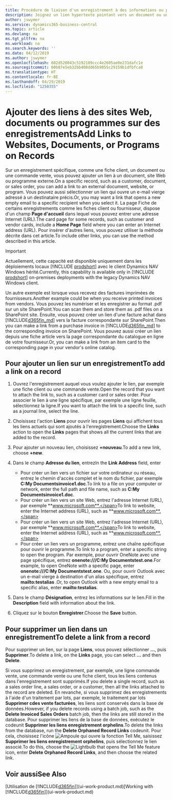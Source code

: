 ```yaml
---
title: Procédure de liaison d'un enregistrement à des informations ou programmes externes | Microsoft Docs
description: Joignez un lien hypertexte pointant vers un document ou un site Web à un enregistrement spécifique, tel qu'une fiche client ou un document.
author: jswymer
ms.service: dynamics365-business-central
ms.topic: article
ms.devlang: na
ms.tgt_pltfrm: na
ms.workload: na
ms.search.keywords: ''
ms.date: 04/12/2019
ms.author: jswymer
ms.openlocfilehash: 602d520043c5192109ccc4e2605ae0e231dafc1e
ms.sourcegitcommit: 60b87e5eb32bb408dd65b9855c29159b1dfbfca8
ms.translationtype: HT
ms.contentlocale: fr-BE
ms.lasthandoff: 04/29/2019
ms.locfileid: "1250355"
---
```

# <a name="add-links-to-websites-documents-or-programs-on-records"></a><span data-ttu-id="9c439-103">Ajouter des liens à des sites Web, documents ou programmes sur des enregistrements</span><span class="sxs-lookup"><span data-stu-id="9c439-103">Add Links to Websites, Documents, or Programs on Records</span></span>
<span data-ttu-id="9c439-104">Sur un enregistrement spécifique, comme une fiche client, un document ou une commande vente, vous pouvez ajouter un lien à un document, site Web ou programme externe.</span><span class="sxs-lookup"><span data-stu-id="9c439-104">On a specific record, such as a customer, document, or sales order, you can add a link to an external document, website, or program.</span></span> <span data-ttu-id="9c439-105">Vous pouvez aussi sélectionner un lien qui ouvre un e-mail vierge adressé à un destinataire précis.</span><span class="sxs-lookup"><span data-stu-id="9c439-105">Or, you may want a link that opens a new empty email to a specific recipient when you select it.</span></span> <span data-ttu-id="9c439-106">La page Fiche de certains enregistrements comme les fiches client ou fournisseur, dispose d'un champ **Page d'accueil** dans lequel vous pouvez entrer une adresse Internet (URL).</span><span class="sxs-lookup"><span data-stu-id="9c439-106">The card page for some records, such as customer and vendor cards, include a **Home Page** field where you can enter an Internet address (URL).</span></span> <span data-ttu-id="9c439-107">Pour insérer d'autres liens, vous pouvez utiliser la méthode décrite dans cet article.</span><span class="sxs-lookup"><span data-stu-id="9c439-107">To include other links, you can use the method described in this article.</span></span>  

> [!IMPORTANT]
> <span data-ttu-id="9c439-108">Actuellement, cette capacité est disponible uniquement dans les déploiements locaux [!INCLUDE [prodshort](includes/prodshort.md)] avec le client Dynamics NAV Windows hérité.</span><span class="sxs-lookup"><span data-stu-id="9c439-108">Currently, this capability is available only in [!INCLUDE [prodshort](includes/prodshort.md)] on-premises deployments with the legacy Dynamics NAV Windows client.</span></span>  

<span data-ttu-id="9c439-109">Un autre exemple est lorsque vous recevez des factures imprimées de fournisseurs.</span><span class="sxs-lookup"><span data-stu-id="9c439-109">Another example could be when you receive printed invoices from vendors.</span></span> <span data-ttu-id="9c439-110">Vous pouvez les numériser et les enregistrer au format .pdf sur un site SharePoint.</span><span class="sxs-lookup"><span data-stu-id="9c439-110">You can scan them and store them as .pdf files on a SharePoint site.</span></span> <span data-ttu-id="9c439-111">Ensuite, vous pouvez créer un lien d'une facture achat dans [!INCLUDE[d365fin_md](includes/d365fin_md.md)] vers la facture correspondante sur SharePoint.</span><span class="sxs-lookup"><span data-stu-id="9c439-111">Then you can make a link from a purchase invoice in [!INCLUDE[d365fin_md](includes/d365fin_md.md)] to the corresponding invoice on  SharePoint.</span></span> <span data-ttu-id="9c439-112">Vous pouvez aussi créer un lien depuis une fiche article vers la page correspondante du catalogue en ligne de votre fournisseur.</span><span class="sxs-lookup"><span data-stu-id="9c439-112">Or, you can make a link from an item card to the corresponding page in your vendor's online catalog.</span></span>

## <a name="to-add-a-link-on-a-record"></a><span data-ttu-id="9c439-113">Pour ajouter un lien sur un enregistrement</span><span class="sxs-lookup"><span data-stu-id="9c439-113">To add a link on a record</span></span>   

1.  <span data-ttu-id="9c439-114">Ouvrez l'enregistrement auquel vous voulez ajouter le lien, par exemple une fiche client ou une commande vente.</span><span class="sxs-lookup"><span data-stu-id="9c439-114">Open the record that you want to attach the link to, such as a customer card or sales order.</span></span> <span data-ttu-id="9c439-115">Pour associer le lien à une ligne spécifique, par exemple une ligne feuille, sélectionnez la ligne.</span><span class="sxs-lookup"><span data-stu-id="9c439-115">If you want to attach the link to a specific line, such as a journal line, select the line.</span></span>  

2.  <span data-ttu-id="9c439-116">Choisissez l'action **Liens** pour ouvrir les pages **Liens** qui affichent tous les liens actuels qui sont ajoutés à l'enregistrement.</span><span class="sxs-lookup"><span data-stu-id="9c439-116">Choose the **Links** action to open the **Links** pages that shows all the current links that are added to the record.</span></span>

3. <span data-ttu-id="9c439-117">Pour ajouter un nouveau lien, choisissez **+nouveau**.</span><span class="sxs-lookup"><span data-stu-id="9c439-117">To add a new link, choose **+new**.</span></span>

4.  <span data-ttu-id="9c439-118">Dans le champ **Adresse du lien**, entrez</span><span class="sxs-lookup"><span data-stu-id="9c439-118">In the **Link Address** field, enter</span></span>

    -   <span data-ttu-id="9c439-119">Pour créer un lien vers un fichier sur votre ordinateur ou réseau, entrez le chemin d'accès complet et le nom du fichier, par exemple **C:My Documentsinvoice1.doc**.</span><span class="sxs-lookup"><span data-stu-id="9c439-119">To link to a file on your computer or network, enter the full path and file name, such as  **C:My Documentsinvoice1.doc**.</span></span>
    -   <span data-ttu-id="9c439-120">Pour créer un lien vers un site Web, entrez l'adresse Internet (URL), par exemple **www.microsoft.com**.</span><span class="sxs-lookup"><span data-stu-id="9c439-120">To link to website, enter the Internet address (URL), such as **www.microsoft.com**.</span></span>
    -   <span data-ttu-id="9c439-121">Pour créer un lien vers un site Web, entrez l'adresse Internet (URL), par exemple **www.microsoft.com**.</span><span class="sxs-lookup"><span data-stu-id="9c439-121">To link to website, enter the Internet address (URL), such as **www.microsoft.com**.</span></span>
    -   <span data-ttu-id="9c439-122">Pour créer un lien vers un programme, entrez une chaîne spécifique pour ouvrir le programme.</span><span class="sxs-lookup"><span data-stu-id="9c439-122">To link to a program, enter a specific string to open the program.</span></span> <span data-ttu-id="9c439-123">Par exemple, pour ouvrir OneNote avec une page spécifique, entrez **onenote:///C:My Documentstest.one**.</span><span class="sxs-lookup"><span data-stu-id="9c439-123">For example, to open OneNote with a specific page, enter **onenote:///C:My Documentstest.one**.</span></span> <span data-ttu-id="9c439-124">Ou, pour ouvrir Outlook avec un e-mail vierge à destination d'un alias spécifique, entrez **mailto:testalias** .</span><span class="sxs-lookup"><span data-stu-id="9c439-124">Or, to open Outlook with a new empty email to a specific alias, enter **mailto:testalias**.</span></span>  

5.  <span data-ttu-id="9c439-125">Dans le champ **Désignation**, entrez les informations sur le lien.</span><span class="sxs-lookup"><span data-stu-id="9c439-125">Fill in the **Description** field with information about the link.</span></span>  

6.  <span data-ttu-id="9c439-126">Cliquez sur le bouton **Enregistrer**.</span><span class="sxs-lookup"><span data-stu-id="9c439-126">Choose the **Save** button.</span></span>  

## <a name="to-delete-a-link-from-a-record"></a><span data-ttu-id="9c439-127">Pour supprimer un lien dans un enregistrement</span><span class="sxs-lookup"><span data-stu-id="9c439-127">To delete a link from a record</span></span>  

<span data-ttu-id="9c439-128">Pour supprimer un lien, sur la page **Liens**, vous pouvez sélectionner **…**, puis **Supprimer**.</span><span class="sxs-lookup"><span data-stu-id="9c439-128">To delete a link, on the **Links** page, you can select **...** and then **Delete**.</span></span>

<span data-ttu-id="9c439-129">Si vous supprimez un enregistrement, par exemple, une ligne commande vente, une commande vente ou une fiche client, tous les liens contenus dans l'enregistrement sont supprimés.</span><span class="sxs-lookup"><span data-stu-id="9c439-129">If you delete a single record, such as a sales order line, a sales order, or a customer, then all the links attached to the record are deleted.</span></span> <span data-ttu-id="9c439-130">En revanche, si vous supprimez des enregistrements à l'aide d'un traitement par lots, par exemple, le traitement par lots **Supprimer cdes vente facturées**, les liens sont conservés dans la base de données.</span><span class="sxs-lookup"><span data-stu-id="9c439-130">However, if you delete records using a batch job, such as the **Delete Invoiced Sales Orders** batch job, then the links are still stored in the database.</span></span> <span data-ttu-id="9c439-131">Pour supprimer les liens de la base de données, exécutez le codeunit **Supprimer les liens enregistrement orphelins**.</span><span class="sxs-lookup"><span data-stu-id="9c439-131">To delete the links from the database, run the **Delete Orphaned Record Links** codeunit.</span></span> <span data-ttu-id="9c439-132">Pour cela, choisissez l'icône ![Ampoule qui ouvre la fonction Tell Me](media/ui-search/search_small.png "Dites-moi ce que vous voulez faire"), saisissez **Supprimer les liens enregistrement orphelins**, puis sélectionnez le lien associé.</span><span class="sxs-lookup"><span data-stu-id="9c439-132">To do this, choose the ![Lightbulb that opens the Tell Me feature](media/ui-search/search_small.png "Tell me what you want to do") icon, enter **Delete Orphaned Record Links**, and then choose the related link.</span></span>   

<!-- ### To run delete orphaned record links  

1.  Choose the ![Lightbulb that opens the Tell Me feature](media/ui-search/search_small.png "Tell me what you want to do") icon, enter **Data Deletion**, and then choose the related link.  

2.  On the **Data Deletion** page, choose **Tasks**, and then choose **Delete Orphaned Record Links**.  -->

## <a name="see-also"></a><span data-ttu-id="9c439-133">Voir aussi</span><span class="sxs-lookup"><span data-stu-id="9c439-133">See Also</span></span>  
<span data-ttu-id="9c439-134">[Utilisation de [!INCLUDE[d365fin](includes/d365fin_md.md)]](ui-work-product.md)</span><span class="sxs-lookup"><span data-stu-id="9c439-134">[Working with [!INCLUDE[d365fin](includes/d365fin_md.md)]](ui-work-product.md)</span></span>  
